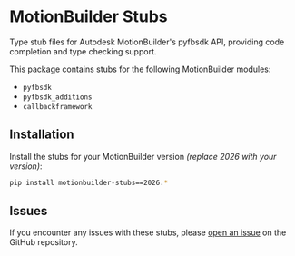 # MotionBuilder Stubs

Type stub files for Autodesk MotionBuilder's pyfbsdk API, providing code completion and type checking support.

This package contains stubs for the following MotionBuilder modules:

- `pyfbsdk`
- `pyfbsdk_additions`  
- `callbackframework`

## Installation

Install the stubs for your MotionBuilder version _(replace 2026 with your version)_:

```bash
pip install motionbuilder-stubs==2026.*
```

## Issues

If you encounter any issues with these stubs, please [open an issue](https://github.com/nils-soderman/pyfbsdk-stub-generator/issues) on the GitHub repository.
